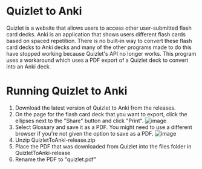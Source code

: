 # Quizlet to Anki
Quizlet is a website that allows users to access other user-submitted flash card decks. Anki is an application that shows users different flash cards based on spaced repetition. There is no built-in way to convert these flash card decks to Anki decks and many of the other programs made to do this have stopped working because Quizlet's API no longer works. This program uses a workaround which uses a PDF export of a Quizlet deck to convert into an Anki deck.

# Running Quizlet to Anki
1. Download the latest version of Quizlet to Anki from the releases.
2. On the page for the flash card deck that you want to export, click the ellipses next to the "Share" button and click "Print".
![image](https://github.com/Nwott/QuizletToAnki/assets/32441141/1ee865d8-2cd3-4bf6-b84b-d01249fb68af)
3. Select Glossary and save it as a PDF. You might need to use a different browser if you're not given the option to save as a PDF.
![image](https://github.com/Nwott/QuizletToAnki/assets/32441141/843cff36-f917-4bda-917c-450beb30ab96)
4. Unzip QuizletToAnki-release.zip
5. Place the PDF that was downloaded from Quizlet into the files folder in QuizletToAnki-release
6. Rename the PDF to "quizlet.pdf"
